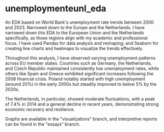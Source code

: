 # unemploymenteunl_eda
An EDA based on World Bank's unemployment rate trends between 2000 and 2023. Narrowed down to the Europe and the Netherlands.
I have narrowed down this EDA to the European Union and the Netherlands specifically, as those regions align with my academic and professional focus. I have used Pandas for data analysis and reshaping; and Seaborn for creating line charts and heatmaps to visualize the trends effectively.

Throughout this analysis, I have observed varying unemployment patterns across EU member states. Countries such as Germany, the Netherlands, and Czech Republic maintained consistently low unemployment rates, while others like Spain and Greece exhibited significant increases following the 2008 financial crisis. Poland notably started with high unemployment (around 20%) in the early 2000s but steadily improved to below 5% by the 2020s.

The Netherlands, in particular, showed moderate fluctuations, with a peak of 7.4% in 2014 and a general decline in recent years, demonstrating strong economic recovery and resilience.

Graphs are available in the "visualizations" branch, and interpretive reports can be found in the "essays" branch.
